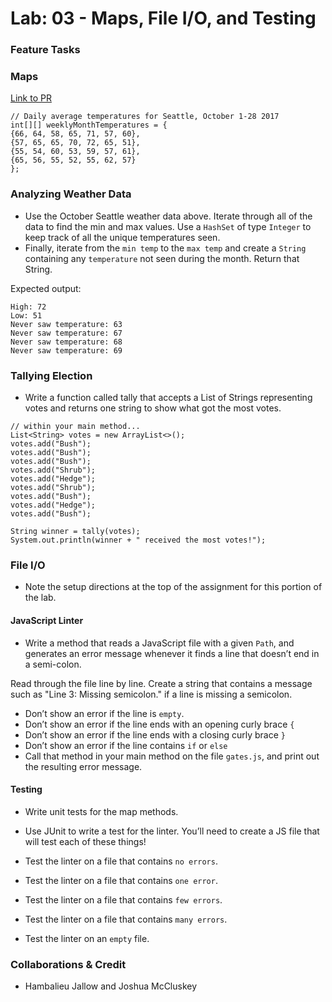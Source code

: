 # Lab: 03 - Maps, File I/O, and Testing

### Feature Tasks

### Maps
[Link to PR](https://github.com/Edward-Regalado/java-fundamentals/pull/13)
```
// Daily average temperatures for Seattle, October 1-28 2017
int[][] weeklyMonthTemperatures = {
{66, 64, 58, 65, 71, 57, 60},
{57, 65, 65, 70, 72, 65, 51},
{55, 54, 60, 53, 59, 57, 61},
{65, 56, 55, 52, 55, 62, 57}
};
```

### Analyzing Weather Data

- Use the October Seattle weather data above. Iterate through all of the data to find the min and max values. Use a 
`HashSet` of type `Integer` to keep track of all the unique temperatures seen. 
- Finally, iterate from the `min temp` to the `max temp` and create a `String` containing any `temperature` not seen during the month. Return that String.

Expected output:

```
High: 72
Low: 51
Never saw temperature: 63
Never saw temperature: 67
Never saw temperature: 68
Never saw temperature: 69
```


### Tallying Election

- Write a function called tally that accepts a List of Strings representing votes and returns one string to show what 
got the most votes.

```
// within your main method...
List<String> votes = new ArrayList<>();
votes.add("Bush");
votes.add("Bush");
votes.add("Bush");
votes.add("Shrub");
votes.add("Hedge");
votes.add("Shrub");
votes.add("Bush");
votes.add("Hedge");
votes.add("Bush");

String winner = tally(votes);
System.out.println(winner + " received the most votes!");
```

### File I/O

- Note the setup directions at the top of the assignment for this portion of the lab.

#### JavaScript Linter

- Write a method that reads a JavaScript file with a given `Path`, and generates an error message whenever it finds a line that doesn’t end in a semi-colon.

Read through the file line by line. Create a string that contains a message such as "Line 3: Missing semicolon." if a line is missing a semicolon.

- Don’t show an error if the line is `empty`.
- Don’t show an error if the line ends with an opening curly brace `{`
- Don’t show an error if the line ends with a closing curly brace `}`
- Don’t show an error if the line contains `if` or `else`
- Call that method in your main method on the file `gates.js`, and print out the resulting error message.

#### Testing

- Write unit tests for the map methods.
- Use JUnit to write a test for the linter.
You’ll need to create a JS file that will test each of these things!

- Test the linter on a file that contains `no errors`.
- Test the linter on a file that contains `one error`.
- Test the linter on a file that contains `few errors`.
- Test the linter on a file that contains `many errors`.
- Test the linter on an `empty` file.

### Collaborations & Credit

- Hambalieu Jallow and Joshua McCluskey
